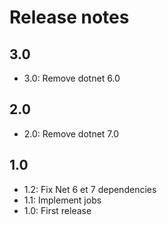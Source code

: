 # Release notes

## 3.0

- 3.0: Remove dotnet 6.0

## 2.0

- 2.0: Remove dotnet 7.0

## 1.0

- 1.2: Fix Net 6 et 7 dependencies
- 1.1: Implement jobs
- 1.0: First release
